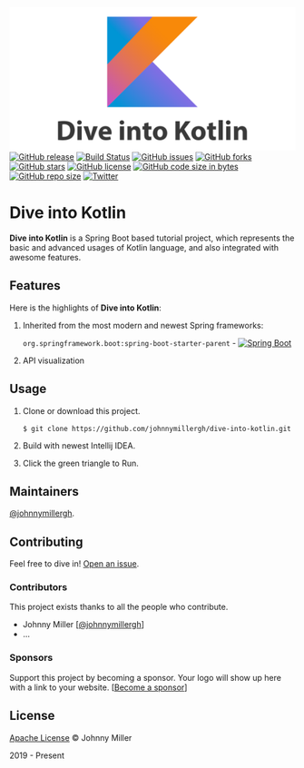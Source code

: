 ![Dive into Kotlin Feature Graphics](https://raw.githubusercontent.com/johnnymillergh/MaterialLibrary/master/dive-into-kotlin/dive-into-kotlin-social-image.png)
[![GitHub release](https://img.shields.io/github/release/johnnymillergh/dive-into-kotlin.svg)](https://github.com/johnnymillergh/dive-into-kotlin/releases)
[![Build Status](https://travis-ci.com/johnnymillergh/dive-into-kotlin.svg?branch=master)](https://travis-ci.com/johnnymillergh/dive-into-kotlin)
[![GitHub issues](https://img.shields.io/github/issues/johnnymillergh/dive-into-kotlin)](https://github.com/johnnymillergh/dive-into-kotlin/issues)
[![GitHub forks](https://img.shields.io/github/forks/johnnymillergh/dive-into-kotlin)](https://github.com/johnnymillergh/dive-into-kotlin/network)
[![GitHub stars](https://img.shields.io/github/stars/johnnymillergh/dive-into-kotlin)](https://github.com/johnnymillergh/dive-into-kotlin)
[![GitHub license](https://img.shields.io/github/license/johnnymillergh/dive-into-kotlin)](https://github.com/johnnymillergh/dive-into-kotlin/blob/master/LICENSE)
[![GitHub code size in bytes](https://img.shields.io/github/languages/code-size/johnnymillergh/dive-into-kotlin.svg?style=popout)](https://github.com/johnnymillergh/dive-into-kotlin)
[![GitHub repo size](https://img.shields.io/github/repo-size/johnnymillergh/dive-into-kotlin.svg)](https://github.com/johnnymillergh/dive-into-kotlin)
[![Twitter](https://img.shields.io/twitter/url/https/github.com/johnnymillergh/dive-into-kotlin?style=social)](https://twitter.com/intent/tweet?text=Wow:&url=https%3A%2F%2Fgithub.com%2Fjohnnymillergh%2Fdive-into-kotlin)

# Dive into Kotlin

**Dive into Kotlin** is a Spring Boot based tutorial project, which represents the basic and advanced usages of Kotlin language, and also integrated with awesome features.

## Features

Here is the highlights of **Dive into Kotlin**:

1. Inherited from the most modern and newest Spring frameworks:

   `org.springframework.boot:spring-boot-starter-parent` - [![Spring Boot](https://maven-badges.herokuapp.com/maven-central/org.springframework.boot/spring-boot-starter-parent/badge.svg)](https://maven-badges.herokuapp.com/maven-central/org.springframework.boot/spring-boot-starter-parent/)

2. API visualization


## Usage

1. Clone or download this project.

   ```shell
   $ git clone https://github.com/johnnymillergh/dive-into-kotlin.git
   ```

2. Build with newest Intellij IDEA.

3. Click the green triangle to Run.

## Maintainers

[@johnnymillergh](https://github.com/johnnymillergh).

## Contributing

Feel free to dive in! [Open an issue](https://github.com/johnnymillergh/spring-cloud-tutorial/issues/new).

### Contributors

This project exists thanks to all the people who contribute. 

- Johnny Miller [[@johnnymillergh](https://github.com/johnnymillergh)]
- …


### Sponsors

Support this project by becoming a sponsor. Your logo will show up here with a link to your website. [[Become a sponsor](https://become-a-sponsor.org)]

## License

[Apache License](https://github.com/johnnymillergh/spring-cloud-tutorial/blob/master/LICENSE) © Johnny Miller

2019 - Present


